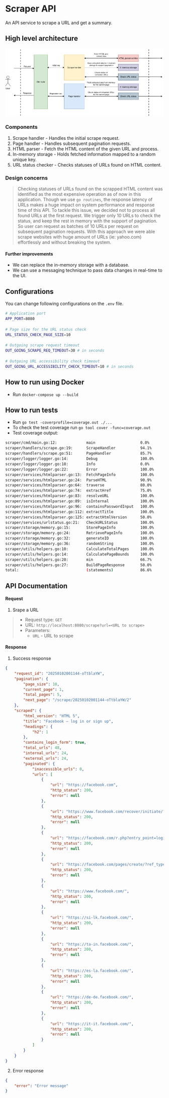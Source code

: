 # Scraper API

An API service to scrape a URL and get a summary.

## High level architecture

![High level diagram](./docs/highlevel_arch_diagram.jpg)

### Components

1. Scrape handler - Handles the initial scrape request.
2. Page handler - Handles subsequent pagination requests.
3. HTML parser - Fetch the HTML content of the given URL and process.
4. In-memory storage - Holds fetched information mapped to a random unique key.
5. URL status checker - Checks statuses of URLs found on HTML content.

### Design concerns

> Checking statuses of URLs found on the scrapped HTML content was identified as the most expensive operation as of now in this application. Though we use `go routines`, the response latency of URLs makes a huge impact on system performance and response time of this API. To tackle this issue, we decided not to process all found URLs at the first request. We trigger only 10 URLs to check the status, and keep the rest in memory with the support of pagination. So user can request as batches of 10 URLs per request on subsequent pagination requests. With this approach we were able scrape websites with huge amount of URLs (ie: yahoo.com) effortlessly and without breaking the system. 

#### Further improvements

* We can replace the in-memory storage with a database.
* We can use a messaging technique to pass data changes in real-time to the UI.

## Configurations

You can change following configurations on the `.env` file.

```bash
# Application port
APP_PORT=8080

# Page size for the URL status check
URL_STATUS_CHECK_PAGE_SIZE=10

# Outgoing scrape request timeout
OUT_GOING_SCRAPE_REQ_TIMEOUT=30 # in seconds

# Outgoing URL accessibility check timeout
OUT_GOING_URL_ACCESSIBILITY_CHECK_TIMEOUT=10 # in seconds
```

## How to run using Docker

* Run `docker-compose up --build`

## How to run tests

* Run `go test -coverprofile=coverage.out ./...`
* To check the test coverage run `go tool cover -func=coverage.out`
* Test coverage output:

```bash
scraper/cmd/main.go:12:			    main			        0.0%
scraper/handlers/scrape.go:19:		ScrapeHandler		    94.1%
scraper/handlers/scrape.go:51:		PageHandler		        85.7%
scraper/logger/logger.go:14:		Debug			        100.0%
scraper/logger/logger.go:18:		Info			        0.0%
scraper/logger/logger.go:22:		Error			        100.0%
scraper/services/htmlparser.go:13:	FetchPageInfo		    100.0%
scraper/services/htmlparser.go:24:	ParseHTML		        90.9%
scraper/services/htmlparser.go:64:	traverse		        80.0%
scraper/services/htmlparser.go:74:	extractHref		        75.0%
scraper/services/htmlparser.go:83:	resolveURL		        100.0%
scraper/services/htmlparser.go:89:	isInternal		        100.0%
scraper/services/htmlparser.go:96:	containsPasswordInput	100.0%
scraper/services/htmlparser.go:112:	extractTitle		    100.0%
scraper/services/htmlparser.go:125:	extractHtmlVersion	    50.0%
scraper/services/urlstatus.go:21:	CheckURLStatus		    100.0%
scraper/storage/memory.go:15:		StorePageInfo		    100.0%
scraper/storage/memory.go:24:		RetrievePageInfo	    100.0%
scraper/storage/memory.go:32:		generateID		        100.0%
scraper/storage/memory.go:36:		randomString		    100.0%
scraper/utils/helpers.go:10:		CalculateTotalPages	    100.0%
scraper/utils/helpers.go:14:		CalculatePageBounds	    100.0%
scraper/utils/helpers.go:20:		min			            66.7%
scraper/utils/helpers.go:27:		BuildPageResponse	    50.0%
total:					            (statements)		    86.6%

```

## API Documentation

#### Request
1. Srape a URL

> * Request type: `GET`
> * URL: `http://localhost:8080/scrape?url=<URL to scrape>`
> * Parameters:
>    * `URL` - URL to scrape

#### Response

1. Success response

```json
{
    "request_id": "20250102001144-oTtblaYW",
    "pagination": {
        "page_size": 10,
        "current_page": 1,
        "total_pages": 5,
        "next_page": "/scrape/20250102001144-oTtblaYW/2"
    },
    "scraped": {
        "html_version": "HTML 5",
        "title": "Facebook – log in or sign up",
        "headings": {
            "h2": 1
        },
        "contains_login_form": true,
        "total_urls": 48,
        "internal_urls": 24,
        "external_urls": 24,
        "paginated": {
            "inaccessible_urls": 0,
            "urls": [
                {
                    "url": "https://facebook.com",
                    "http_status": 200,
                    "error": null
                },
                {
                    "url": "https://www.facebook.com/recover/initiate/?privacy_mutation_token=eyJ0eXBlIjowLCJjcmVhdGlvbl90aW1lIjoxNzM1NzU2OTA0LCJjYWxsc2l0ZV9pZCI6MzgxMjI5MDc5NTc1OTQ2fQ%3D%3D&ars=facebook_login&next",
                    "http_status": 200,
                    "error": null
                },
                {
                    "url": "https://facebook.com/r.php?entry_point=login",
                    "http_status": 200,
                    "error": null
                },
                {
                    "url": "https://facebook.com/pages/create/?ref_type=registration_form",
                    "http_status": 200,
                    "error": null
                },
                {
                    "url": "https://www.facebook.com/",
                    "http_status": 200,
                    "error": null
                },
                {
                    "url": "https://si-lk.facebook.com/",
                    "http_status": 200,
                    "error": null
                },
                {
                    "url": "https://ta-in.facebook.com/",
                    "http_status": 200,
                    "error": null
                },
                {
                    "url": "https://es-la.facebook.com/",
                    "http_status": 200,
                    "error": null
                },
                {
                    "url": "https://de-de.facebook.com/",
                    "http_status": 200,
                    "error": null
                },
                {
                    "url": "https://it-it.facebook.com/",
                    "http_status": 200,
                    "error": null
                }
            ]
        }
    }
}
```

2. Error response

```json
{
    "error": "Error message"
}
```
